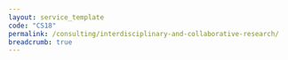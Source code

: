 ```yaml
---
layout: service_template
code: "CS18"
permalink: /consulting/interdisciplinary-and-collaborative-research/
breadcrumb: true
---
```


